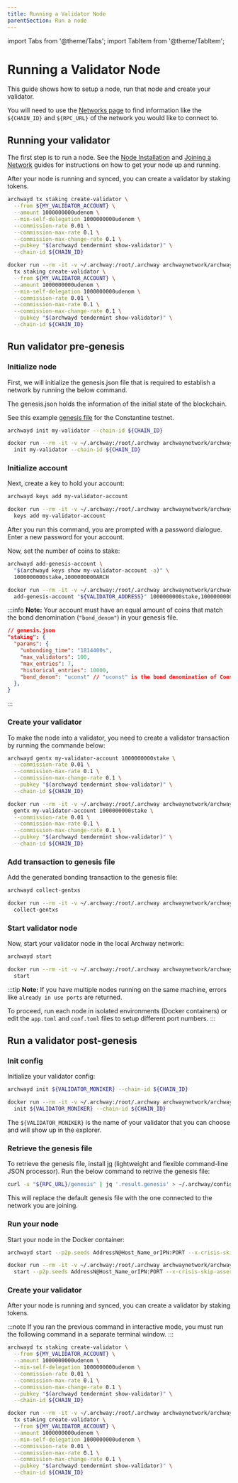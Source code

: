 ```yaml
---
title: Running a Validator Node
parentSection: Run a node
---
```


import Tabs from '@theme/Tabs';
import TabItem from '@theme/TabItem';

# Running a Validator Node

This guide shows how to setup a node, run that node and create your validator.

You will need to use the [Networks page](/overview/networks) to find information like the `${CHAIN_ID}` and `${RPC_URL}` of the network you would like to connect to.

## Running your validator

The first step is to run a node. See the [Node Installation](../node/install.md) and [Joining a Network](../node/join-a-network.md) guides for instructions on how to get your node up and running.

After your node is running and synced, you can create a validator by staking tokens.

<Tabs groupId="archwayd">
<TabItem value="binary" label="Binary">

```bash
archwayd tx staking create-validator \
  --from ${MY_VALIDATOR_ACCOUNT} \
  --amount 1000000000udenom \
  --min-self-delegation 1000000000udenom \
  --commission-rate 0.01 \
  --commission-max-rate 0.1 \
  --commission-max-change-rate 0.1 \
  --pubkey "$(archwayd tendermint show-validator)" \
  --chain-id ${CHAIN_ID}
```

</TabItem>
<TabItem value="docker" label="Docker" default>

```bash
docker run --rm -it -v ~/.archway:/root/.archway archwaynetwork/archwayd:$NETWORK_NAME \
  tx staking create-validator \
  --from ${MY_VALIDATOR_ACCOUNT} \
  --amount 1000000000udenom \
  --min-self-delegation 1000000000udenom \
  --commission-rate 0.01 \
  --commission-max-rate 0.1 \
  --commission-max-change-rate 0.1 \
  --pubkey "$(archwayd tendermint show-validator)" \
  --chain-id ${CHAIN_ID}
```

</TabItem>
</Tabs>

## Run validator pre-genesis

### **Initialize node**

First, we will initialize the genesis.json file that is required to establish a network by running the below command.

The genesis.json holds the information of the initial state of the blockchain.

See this example [genesis file](https://rpc.constantine-1.archway.tech/genesis) for the Constantine testnet.

<Tabs groupId="archwayd">
<TabItem value="binary" label="Binary">

```bash
archwayd init my-validator --chain-id ${CHAIN_ID}
```

</TabItem>
<TabItem value="docker" label="Docker" default>

```bash
docker run --rm -it -v ~/.archway:/root/.archway archwaynetwork/archwayd:$NETWORK_NAME \
  init my-validator --chain-id ${CHAIN_ID}
```

</TabItem>
</Tabs>

<!-- **Note:** The `--home ./my-validator` flag in almost all commands tells `archwayd` to work on that specific directory. -->

### **Initialize account**

Next, create a key to hold your account:

<Tabs groupId="archwayd">
<TabItem value="binary" label="Binary">

```bash
archwayd keys add my-validator-account
```

</TabItem>
<TabItem value="docker" label="Docker" default>

```bash
docker run --rm -it -v ~/.archway:/root/.archway archwaynetwork/archwayd:$NETWORK_NAME \
  keys add my-validator-account
```

</TabItem>
</Tabs>

After you run this command, you are prompted with a password dialogue. Enter a new password for your account.

<!-- :::note
Another way of adding your validator keys is to add the validator keys to the `accounts` array of `app_state` in the `genesis.json` file that you used for the `archwayd init` command:

```json
"app_state": {
  "auth":{
    "params": {
      "max_memo_characters": "256",
      "tx_sig_limit": "7",
      "tx_size_cost_per_byte": "10",
      "sig_verify_cost_ed25519": "590",
      "sig_verify_cost_secp256k1": "1000"
    },
    "accounts": [
      // Add validator keys here
    ]
  }
}
```
::: -->

Now, set the number of coins to stake:

<Tabs groupId="archwayd">
<TabItem value="binary" label="Binary">

```bash
archwayd add-genesis-account \
  "$(archwayd keys show my-validator-account -a)" \
  1000000000stake,1000000000ARCH
```

</TabItem>
<TabItem value="docker" label="Docker" default>

```bash
docker run --rm -it -v ~/.archway:/root/.archway archwaynetwork/archwayd:$NETWORK_NAME \
  add-genesis-account "${VALIDATOR_ADDRESS}" 1000000000stake,1000000000ARCH
```

</TabItem>
</Tabs>

:::info
**Note:** Your account must have an equal amount of coins that match the bond denomination (`"bond_denom"`) in your genesis file.

```json
// genesis.json
"staking": {
  "params": {
    "unbonding_time": "1814400s",
    "max_validators": 100,
    "max_entries": 7,
    "historical_entries": 10000,
    "bond_denom": "uconst" // "uconst" is the bond denomination of Constantine testnet
  },
}
```

:::

### **Create your validator**

To make the node into a validator, you need to create a validator transaction by running the commande below:

<Tabs groupId="archwayd">
<TabItem value="binary" label="Binary">

```bash
archwayd gentx my-validator-account 1000000000stake \
  --commission-rate 0.01 \
  --commission-max-rate 0.1 \
  --commission-max-change-rate 0.1 \
  --pubkey "$(archwayd tendermint show-validator)" \
  --chain-id ${CHAIN_ID}
```

</TabItem>
<TabItem value="docker" label="Docker" default>

```bash
docker run --rm -it -v ~/.archway:/root/.archway archwaynetwork/archwayd:$NETWORK_NAME \
  gentx my-validator-account 1000000000stake \
  --commission-rate 0.01 \
  --commission-max-rate 0.1 \
  --commission-max-change-rate 0.1 \
  --pubkey "$(archwayd tendermint show-validator)" \
  --chain-id ${CHAIN_ID}
```

</TabItem>
</Tabs>

### **Add transaction to genesis file**

Add the generated bonding transaction to the genesis file:

<Tabs groupId="archwayd">
<TabItem value="binary" label="Binary">

```bash
archwayd collect-gentxs
```

</TabItem>
<TabItem value="docker" label="Docker" default>

```bash
docker run --rm -it -v ~/.archway:/root/.archway archwaynetwork/archwayd:$NETWORK_NAME \
  collect-gentxs
```

</TabItem>
</Tabs>

### **Start validator node**

Now, start your validator node in the local Archway network:

<Tabs groupId="archwayd">
<TabItem value="binary" label="Binary">

```bash
archwayd start
```

</TabItem>
<TabItem value="docker" label="Docker" default>

```bash
docker run --rm -it -v ~/.archway:/root/.archway archwaynetwork/archwayd:$NETWORK_NAME \
  start
```

</TabItem>
</Tabs>

:::tip
**Note:** If you have multiple nodes running on the same machine, errors like `already in use ports` are returned.

To proceed, run each node in isolated environments (Docker containers) or edit the `app.toml` and `conf.toml` files to setup different port numbers.
:::

## Run a validator post-genesis

### **Init config**

Initialize your validator config:

<Tabs groupId="archwayd">
<TabItem value="binary" label="Binary">

```bash
archwayd init ${VALIDATOR_MONIKER} --chain-id ${CHAIN_ID}
```

</TabItem>
<TabItem value="docker" label="Docker" default>

```bash
docker run --rm -it -v ~/.archway:/root/.archway archwaynetwork/archwayd:$NETWORK_NAME \
  init ${VALIDATOR_MONIKER} --chain-id ${CHAIN_ID}
```

</TabItem>
</Tabs>

The `${VALIDATOR_MONIKER}` is the name of your validator that you can choose and will show up in the explorer.

### **Retrieve the genesis file**

To retrieve the genesis file, install [jq](https://stedolan.github.io/jq/download/) (lightweight and flexible command-line JSON processor). Run the below command to retrive the genesis file:

```bash
curl -s "${RPC_URL}/genesis" | jq '.result.genesis' > ~/.archway/config/genesis.json
```

This will replace the default genesis file with the one connected to the network you are joining.

### **Run your node**

Start your node in the Docker container:

<Tabs groupId="archwayd">
<TabItem value="binary" label="Binary">

```bash
archwayd start --p2p.seeds AddressN@Host_Name_orIPN:PORT --x-crisis-skip-assert-invariants
```

</TabItem>
<TabItem value="docker" label="Docker" default>

```bash
docker run --rm -it -v ~/.archway:/root/.archway archwaynetwork/archwayd:$NETWORK_NAME \
  start --p2p.seeds AddressN@Host_Name_orIPN:PORT --x-crisis-skip-assert-invariants
```

</TabItem>
</Tabs>

### **Create your validator**

After your node is running and synced, you can create a validator by staking tokens.

:::note
If you ran the previous command in interactive mode, you must run the following command in a separate terminal window.
:::

<Tabs groupId="archwayd">
<TabItem value="binary" label="Binary">

```bash
archwayd tx staking create-validator \
  --from ${MY_VALIDATOR_ACCOUNT} \
  --amount 1000000000udenom \
  --min-self-delegation 1000000000udenom \
  --commission-rate 0.01 \
  --commission-max-rate 0.1 \
  --commission-max-change-rate 0.1 \
  --pubkey "$(archwayd tendermint show-validator)" \
  --chain-id ${CHAIN_ID}
```

</TabItem>
<TabItem value="docker" label="Docker" default>

```bash
docker run --rm -it -v ~/.archway:/root/.archway archwaynetwork/archwayd:$NETWORK_NAME \
  tx staking create-validator \
  --from ${MY_VALIDATOR_ACCOUNT} \
  --amount 1000000000udenom \
  --min-self-delegation 1000000000udenom \
  --commission-rate 0.01 \
  --commission-max-rate 0.1 \
  --commission-max-change-rate 0.1 \
  --pubkey "$(archwayd tendermint show-validator)" \
  --chain-id ${CHAIN_ID}
```

</TabItem>
</Tabs>
